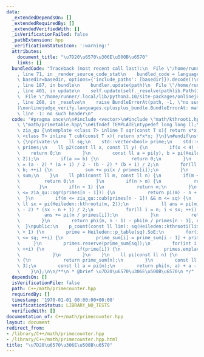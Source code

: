 ```yaml
---
data:
  _extendedDependsOn: []
  _extendedRequiredBy: []
  _extendedVerifiedWith: []
  _isVerificationFailed: false
  _pathExtension: hpp
  _verificationStatusIcon: ':warning:'
  attributes:
    document_title: "\u7D20\u6570\u306E\u500B\u6570"
    links: []
  bundledCode: "Traceback (most recent call last):\n  File \"/home/runner/.local/lib/python3.10/site-packages/onlinejudge_verify/documentation/build.py\"\
    , line 71, in _render_source_code_stat\n    bundled_code = language.bundle(stat.path,\
    \ basedir=basedir, options={'include_paths': [basedir]}).decode()\n  File \"/home/runner/.local/lib/python3.10/site-packages/onlinejudge_verify/languages/cplusplus.py\"\
    , line 187, in bundle\n    bundler.update(path)\n  File \"/home/runner/.local/lib/python3.10/site-packages/onlinejudge_verify/languages/cplusplus_bundle.py\"\
    , line 401, in update\n    self.update(self._resolve(pathlib.Path(included), included_from=path))\n\
    \  File \"/home/runner/.local/lib/python3.10/site-packages/onlinejudge_verify/languages/cplusplus_bundle.py\"\
    , line 260, in _resolve\n    raise BundleErrorAt(path, -1, \"no such header\"\
    )\nonlinejudge_verify.languages.cplusplus_bundle.BundleErrorAt: math/kthrooti.hpp:\
    \ line -1: no such header\n"
  code: "#pragma once\n\n#include <vector>\n#include \"math/kthrooti.hpp\"\n#include\
    \ \"math/primetable.hpp\"\n#ifndef TEMPLATE\ntypedef long long ll;\nnamespace\
    \ zia_qu {\ntemplate <class T> inline T sqr(const T x){ return x*x; }\ntemplate\
    \ <class T> inline T cub(const T x){ return x*x*x; }\n}\n#endif\nstruct p_count\
    \ {\nprivate:\n    ll sq;\n    std::vector<bool> prime;\n    std::vector<ll> prime_sum,\
    \ primes;\n    ll p2(const ll x, const ll y) {\n        if(x < 4) {\n        \
    \    return 0;\n        }\n        const ll a = pi(y), b = pi(Heileden::kthrooti(x,\
    \ 2));\n        if(a >= b) {\n            return 0;\n        }\n        ll sum\
    \ = (a - 2) * (a + 1) / 2 - (b - 2) * (b + 1) / 2;\n        for(ll i = a; i <\
    \ b; ++i) {\n            sum += pi(x / primes[i]);\n        }\n        return\
    \ sum;\n    }\n    ll phi(const ll m, const ll n) {\n        if(m < 1) {\n   \
    \         return 0;\n        }\n        if(n > m) {\n            return 1;\n \
    \       }\n        if(n < 1) {\n            return m;\n        }\n        if(m\
    \ <= zia_qu::sqr(primes[n - 1])) {\n            return pi(m) - n + 1;\n      \
    \  }\n        if(m <= zia_qu::cub(primes[n - 1]) && m <= sq) {\n            const\
    \ ll sx = pi(Heileden::kthrooti(m, 2));\n            ll ans = pi(m) - (sx + n\
    \ - 2) * (sx - n + 1) / 2;\n            for(ll i = n; i < sx; ++i) {\n       \
    \         ans += pi(m / primes[i]);\n            }\n            return ans;\n\
    \        }\n        return phi(m, n - 1) - phi(m / primes[n - 1], n - 1);\n  \
    \  }\npublic:\n    p_count(const ll lim): sq(Heileden::kthrooti(lim, 2)), prime_sum(sq\
    \ + 1) {\n        prime = Heileden::p_table(sq).SoE;\n        for(int i = 1; i\
    \ <= sq; ++i) {\n            prime_sum[i] = prime_sum[i - 1] + prime[i];\n   \
    \     }\n        primes.reserve(prime_sum[sq]);\n        for(int i = 1; i <= sq;\
    \ ++i) {\n            if(prime[i]) {\n                primes.emplace_back(i);\n\
    \            }\n        }\n    }\n    ll pi(const ll n) {\n        if(n <= sq)\
    \ {\n            return prime_sum[n];\n        }\n        const ll m = Heileden::kthrooti(n,\
    \ 3);\n        const ll a = pi(m);\n        return phi(n, a) + a - 1 - p2(n, m);\n\
    \    }\n};\n\n/**\n * @brief \u7D20\u6570\u306E\u500B\u6570\n */"
  dependsOn: []
  isVerificationFile: false
  path: C++/math/primecounter.hpp
  requiredBy: []
  timestamp: '1970-01-01 00:00:00+00:00'
  verificationStatus: LIBRARY_NO_TESTS
  verifiedWith: []
documentation_of: C++/math/primecounter.hpp
layout: document
redirect_from:
- /library/C++/math/primecounter.hpp
- /library/C++/math/primecounter.hpp.html
title: "\u7D20\u6570\u306E\u500B\u6570"
---
```

